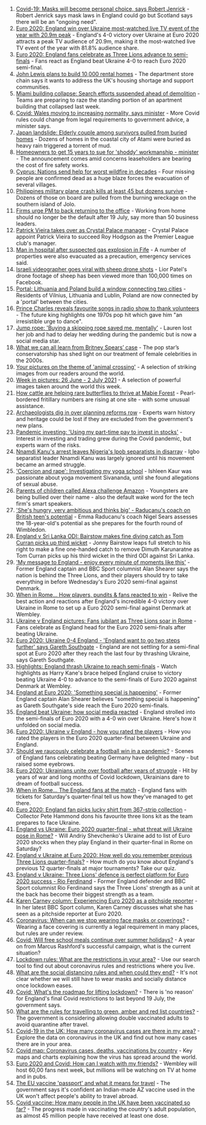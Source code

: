 1. [Covid-19: Masks will become personal choice, says Robert Jenrick](https://www.bbc.co.uk/news/uk-57710527) - Robert Jenrick says mask laws in England could go but Scotland says there will be an "ongoing need".
2. [Euro 2020: England win over Ukraine most-watched live TV event of the year with 20.9m peak](https://www.bbc.co.uk/sport/football/57709147) - England's 4-0 victory over Ukraine at Euro 2020 attracts a peak TV audience of 20.9m, making it the most-watched live TV event of the year with 81.8% audience share.
3. [Euro 2020: England fans celebrate as Three Lions advance to semi-finals](https://www.bbc.co.uk/news/uk-57710515) - Fans react as England beat Ukraine 4-0 to reach Euro 2020 semi-final.
4. [John Lewis plans to build 10,000 rental homes](https://www.bbc.co.uk/news/business-57712618) - The department store chain says it wants to address the UK's housing shortage and support communities.
5. [Miami building collapse: Search efforts suspended ahead of demolition](https://www.bbc.co.uk/news/world-us-canada-57710766) - Teams are preparing to raze the standing portion of an apartment building that collapsed last week.
6. [Covid: Wales moving to increasing normality, says minister](https://www.bbc.co.uk/news/uk-wales-politics-57707992) - More Covid rules could change from legal requirements to government advice, a minister says.
7. [Japan landslide: Elderly couple among survivors pulled from buried homes](https://www.bbc.co.uk/news/world-asia-57712884) - Dozens of homes in the coastal city of Atami were buried as heavy rain triggered a torrent of mud.
8. [Homeowners to get 15 years to sue for 'shoddy' workmanship - minister](https://www.bbc.co.uk/news/uk-politics-57645976) - The announcement comes amid concerns leaseholders are bearing the cost of fire safety works.
9. [Cyprus: Nations send help for worst wildfire in decades](https://www.bbc.co.uk/news/world-europe-57710048) - Four missing people are confirmed dead as a huge blaze forces the evacuation of several villages.
10. [Philippines military plane crash kills at least 45 but dozens survive](https://www.bbc.co.uk/news/world-asia-57711597) - Dozens of those on board are pulled from the burning wreckage on the southern island of Jolo.
11. [Firms urge PM to back returning to the office](https://www.bbc.co.uk/news/business-57712614) - Working from home should no longer be the default after 19 July, say more than 50 business leaders.
12. [Patrick Vieira takes over as Crystal Palace manager](https://www.bbc.co.uk/sport/football/57707859) - Crystal Palace appoint Patrick Vieira to succeed Roy Hodgson as the Premier League club's manager.
13. [Man in hospital after suspected gas explosion in Fife](https://www.bbc.co.uk/news/uk-scotland-edinburgh-east-fife-57708542) - A number of properties were also evacuated as a precaution, emergency services said.
14. [Israeli videographer goes viral with sheep drone shots](https://www.bbc.co.uk/news/world-middle-east-57690125) - Lior Patel's drone footage of sheep has been viewed more than 100,000 times on Facebook.
15. [Portal: Lithuania and Poland build a window connecting two cities](https://www.bbc.co.uk/news/world-europe-57694055) - Residents of Vilnius, Lithuania and Lublin, Poland are now connected by a 'portal' between the cities.
16. [Prince Charles reveals favourite songs in radio show to thank volunteers](https://www.bbc.co.uk/news/uk-57709443) - The future king highlights one 1970s pop hit which gave him "an irresistible urge to dance".
17. [Jump rope: 'Buying a skipping rope saved me, mentally'](https://www.bbc.co.uk/news/uk-england-beds-bucks-herts-57616953) - Lauren lost her job and had to delay her wedding during the pandemic but is now a social media star.
18. [What we can all learn from Britney Spears’ case](https://www.bbc.co.uk/news/world-us-canada-57698820) - The pop star’s conservatorship has shed light on our treatment of female celebrities in the 2000s.
19. [Your pictures on the theme of 'animal crossing'](https://www.bbc.co.uk/news/in-pictures-57695724) - A selection of striking images from our readers around the world.
20. [Week in pictures: 26 June - 2 July 2021](https://www.bbc.co.uk/news/in-pictures-57680063) - A selection of powerful images taken around the world this week.
21. [How cattle are helping rare butterflies to thrive at Mabie Forest](https://www.bbc.co.uk/news/uk-scotland-south-scotland-57636202) - Pearl-bordered fritillary numbers are rising at one site - with some unusual assistance.
22. [Archaeologists dig in over planning reforms row](https://www.bbc.co.uk/news/uk-57334928) - Experts warn history and heritage could be lost if they are excluded from the government's new plans.
23. [Pandemic investing: 'Using my part-time pay to invest in stocks'](https://www.bbc.co.uk/news/uk-wales-57499560) - Interest in investing and trading grew during the Covid pandemic, but experts warn of the risks.
24. [Nnamdi Kanu's arrest leaves Nigeria's Ipob separatists in disarray](https://www.bbc.co.uk/news/world-africa-57693863) - Igbo separatist leader Nnamdi Kanu was largely ignored until his movement became an armed struggle.
25. ['Coercion and rape': Investigating my yoga school](https://www.bbc.co.uk/news/world-asia-india-57400014) - Ishleen Kaur was passionate about yoga movement Sivananda, until she found allegations of sexual abuse.
26. [Parents of children called Alexa challenge Amazon](https://www.bbc.co.uk/news/technology-57680173) - Youngsters are being bullied over their name - also the default wake word for the tech firm's smart speakers.
27. ['She's hungry, very ambitious and thinks big' - Raducanu's coach on British teen's potential](https://www.bbc.co.uk/sport/tennis/57709331) - Emma Raducanu's coach Nigel Sears assesses the 18-year-old's potential as she prepares for the fourth round of Wimbledon.
28. [England v Sri Lanka ODI: Bairstow makes fine diving catch as Tom Curran picks up third wicket](https://www.bbc.co.uk/sport/av/cricket/57714379) - Jonny Bairstow leaps full stretch to his right to make a fine one-handed catch to remove Dimuth Karunaratne as Tom Curran picks up his third wicket in the third ODI against Sri Lanka.
29. ['My message to England - enjoy every minute of moments like this'](https://www.bbc.co.uk/sport/football/57709834) - Former England captain and BBC Sport columnist Alan Shearer says the nation is behind the Three Lions, and their players should try to take everything in before Wednesday's Euro 2020 semi-final against Denmark.
30. [When in Rome... How players, pundits & fans reacted to win](https://www.bbc.co.uk/sport/av/football/57710626) - Relive the best action and reactions after England's incredible 4-0 victory over Ukraine in Rome to set up a Euro 2020 semi-final against Denmark at Wembley.
31. [Ukraine v England pictures: Fans jubilant as Three Lions soar in Rome](https://www.bbc.co.uk/news/uk-57707677) - Fans celebrate as England head for the Euro 2020 semi-finals after beating Ukraine.
32. [Euro 2020: Ukraine 0-4 England - 'England want to go two steps further' says Gareth Southgate](https://www.bbc.co.uk/sport/football/57707754) - England are not settling for a semi-final spot at Euro 2020 after they reach the last four by thrashing Ukraine, says Gareth Southgate.
33. [Highlights: England thrash Ukraine to reach semi-finals](https://www.bbc.co.uk/sport/av/football/57709899) - Watch highlights as Harry Kane's brace helped England cruise to victory beating Ukraine 4-0 to advance to the semi-finals of Euro 2020 against Denmark at Wembley.
34. [England at Euro 2020: 'Something special is happening'](https://www.bbc.co.uk/sport/football/57710205) - Former England captain Alan Shearer believes "something special is happening" as Gareth Southgate's side reach the Euro 2020 semi-finals.
35. [England beat Ukraine: how social media reacted](https://www.bbc.co.uk/sport/football/57709903) - England strolled into the semi-finals of Euro 2020 with a 4-0 win over Ukraine. Here's how it unfolded on social media.
36. [Euro 2020: Ukraine v England - how you rated the players](https://www.bbc.co.uk/sport/football/51199153) - How you rated the players in the Euro 2020 quarter-final between Ukraine and England.
37. [Should we raucously celebrate a football win in a pandemic?](https://www.bbc.co.uk/news/uk-57664286) - Scenes of England fans celebrating beating Germany have delighted many - but raised some eyebrows.
38. [Euro 2020: Ukrainians unite over football after years of struggle](https://www.bbc.co.uk/news/world-europe-57677177) - Hit by years of war and long months of Covid lockdown, Ukrainians dare to dream of football success.
39. [When in Rome... The England fans at the match](https://www.bbc.co.uk/news/uk-57652630) - England fans with tickets for Saturday's quarter-final tell us how they've managed to get there.
40. [Euro 2020: England fan picks lucky shirt from 367-strip collection](https://www.bbc.co.uk/news/uk-england-lincolnshire-57698126) - Collector Pete Hammond dons his favourite three lions kit as the team prepares to face Ukraine.
41. [England vs Ukraine: Euro 2020 quarter-final - what threat will Ukraine pose in Rome?](https://www.bbc.co.uk/sport/football/57659833) - Will Andriy Shevchenko's Ukraine add to list of Euro 2020 shocks when they play England in their quarter-final in Rome on Saturday?
42. [England v Ukraine at Euro 2020: How well do you remember previous Three Lions quarter-finals?](https://www.bbc.co.uk/sport/football/57667397) - How much do you know about England's previous 12 quarter-finals at major tournaments? Take our quiz.
43. [England v Ukraine: Three Lions' defence is perfect platform for Euro 2020 success - Rio Ferdinand](https://www.bbc.co.uk/sport/football/57684225) - Former England defender and BBC Sport columnist Rio Ferdinand says the Three Lions' strength as a unit at the back has become their biggest strength as a team.
44. [Karen Carney column: Experiencing Euro 2020 as a pitchside reporter](https://www.bbc.co.uk/sport/football/57660625) - In her latest BBC Sport column, Karen Carney discusses what she has seen as a pitchside reporter at Euro 2020.
45. [Coronavirus: When can we stop wearing face masks or coverings?](https://www.bbc.co.uk/news/health-51205344) - Wearing a face covering is currently a legal requirement in many places, but rules are under review.
46. [Covid: Will free school meals continue over summer holidays?](https://www.bbc.co.uk/news/explainers-53053337) - A year on from Marcus Rashford's successful campaign, what is the current situation?
47. [Lockdown rules: What are the restrictions in your area?](https://www.bbc.co.uk/news/uk-54373904) - Use our search tool to find out about coronavirus rules and restrictions where you live.
48. [What are the social distancing rules and when could they end?](https://www.bbc.co.uk/news/uk-51506729) - It's not clear whether we will still have to wear masks and socially distance once lockdown eases.
49. [Covid: What's the roadmap for lifting lockdown?](https://www.bbc.co.uk/news/explainers-52530518) - There is 'no reason' for England's final Covid restrictions to last beyond 19 July, the government says.
50. [What are the rules for travelling to green, amber and red list countries?](https://www.bbc.co.uk/news/explainers-52544307) - The government is considering allowing double vaccinated adults to avoid quarantine after travel.
51. [Covid-19 in the UK: How many coronavirus cases are there in my area?](https://www.bbc.co.uk/news/uk-51768274) - Explore the data on coronavirus in the UK and find out how many cases there are in your area.
52. [Covid map: Coronavirus cases, deaths, vaccinations by country](https://www.bbc.co.uk/news/world-51235105) - Key maps and charts explaining how the virus has spread around the world.
53. [Euro 2020 and Covid: How can I watch with my friends?](https://www.bbc.co.uk/news/uk-57386719) - Wembley will host 60,00 fans next week, but millions will be watching on TV at home and in pubs.
54. [The EU vaccine 'passport' and what it means for travel](https://www.bbc.co.uk/news/explainers-57665765) - The government says it's confident an Indian-made AZ vaccine used in the UK won't affect people's ability to travel abroad.
55. [Covid vaccine: How many people in the UK have been vaccinated so far?](https://www.bbc.co.uk/news/health-55274833) - The progress made in vaccinating the country's adult population, as almost 45 million people have received at least one dose.
